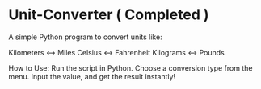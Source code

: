 # Unit-Converter ( Completed )
A simple Python program to convert units like:

Kilometers ↔️ Miles
Celsius ↔️ Fahrenheit
Kilograms ↔️ Pounds

How to Use:
Run the script in Python.
Choose a conversion type from the menu.
Input the value, and get the result instantly!
